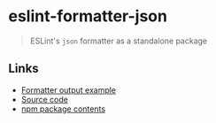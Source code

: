# eslint-formatter-json

> ESLint's `json` formatter as a standalone package

## Links

- [Formatter output example](examples)
- [Source code](https://github.com/fregante/eslint-formatters/tree/main/packages/eslint-formatter-json)
- [npm package contents](https://www.unpkg.com/browse/eslint-formatter-json/)
